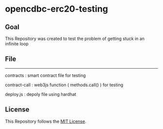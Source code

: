 # opencdbc-erc20-testing

## Goal
This Repository was created to test the problem of getting stuck in an infinite loop

## File 
---

contracts : smart contract file for testing

contract-call : web3js function ( methods.call() ) for testing

deploy.js : depoly file using hardhat

## License
This Repository follows the [MIT License](License.md).